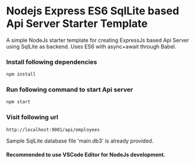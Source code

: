 # Nodejs Express ES6 SqlLite based Api Server Starter Template
A simple NodeJs starter template for creating ExpressJs based Api Server using SqlLite as backend. Uses ES6 with async+await through Babel.

### Install following dependencies
```bash
npm install
```

### Run following command to start Api server
```bash
npm start
```
### Visit following url
```bash
http://localhost:9001/api/employees
```
Sample SqlLite database file 'main.db3' is already provided.

#### Recommended to use VSCode Editor for NodeJs development.
